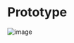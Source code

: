 # Prototype
![image](https://github.com/user-attachments/assets/8d02ad4b-5731-4007-bc1f-ffaed6193e75)

